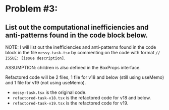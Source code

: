 # Problem #3:

## List out the computational inefficiencies and anti-patterns found in the code block below.

NOTE: I will list out the inefficiencies and anti-patterns found in the code block in the file `messy-task.tsx` by commenting on the code with format `// ISSUE: [issue description]`.

ASSUMPTION: children is also defined in the BoxProps interface.

Refactored code will be 2 files, 1 file for v18 and below (still using useMemo) and 1 file for v19 (not using useMemo).

- `messy-task.tsx` is the original code.
- `refactored-task-v18.tsx` is the refactored code for v18 and below.
- `refactored-task-v19.tsx` is the refactored code for v19.

